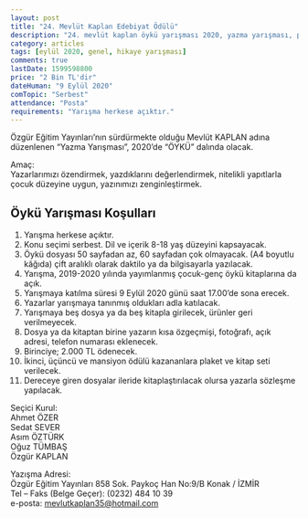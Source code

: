 ```yaml
---
layout: post
title: "24. Mevlüt Kaplan Edebiyat Ödülü"
description: "24. mevlüt kaplan öykü yarışması 2020, yazma yarışması, para ödüllü yarışmalar"
category: articles
tags: [eylül 2020, genel, hikaye yarışması]
comments: true
lastDate: 1599598800
price: "2 Bin TL'dir"
dateHuman: "9 Eylül 2020"
comTopic: "Serbest"
attendance: "Posta"
requirements: "Yarışma herkese açıktır."
---
```


Özgür Eğitim Yayınları’nın sürdürmekte olduğu Mevlüt KAPLAN adına düzenlenen “Yazma Yarışması”, 2020’de “ÖYKÜ” dalında olacak.

Amaç:  
Yazarlarımızı özendirmek, yazdıklarını değerlendirmek, nitelikli yapıtlarla çocuk düzeyine uygun, yazınımızı zenginleştirmek.

## Öykü Yarışması Koşulları
1. Yarışma herkese açıktır.
2. Konu seçimi serbest. Dil ve içerik 8-18 yaş düzeyini kapsayacak.
3. Öykü dosyası 50 sayfadan az, 60 sayfadan çok olmayacak. (A4 boyutlu kâğıda) çift aralıklı olarak daktilo ya da bilgisayarla yazılacak.
4. Yarışma, 2019-2020 yılında yayımlanmış çocuk-genç öykü kitaplarına da açık.
5. Yarışmaya katılma süresi 9 Eylül 2020 günü saat 17.00’de sona erecek.
6. Yazarlar yarışmaya tanınmış oldukları adla katılacak.
7. Yarışmaya beş dosya ya da beş kitapla girilecek, ürünler geri verilmeyecek.
8. Dosya ya da kitaptan birine yazarın kısa özgeçmişi, fotoğrafı, açık adresi, telefon numarası eklenecek.
9. Birinciye; 2.000 TL ödenecek.
10. İkinci, üçüncü ve mansiyon ödülü kazananlara plaket ve kitap seti verilecek.
11. Dereceye giren dosyalar ileride kitaplaştırılacak olursa yazarla sözleşme yapılacak.

Seçici Kurul:  
Ahmet ÖZER  
Sedat SEVER  
Asım ÖZTÜRK  
Oğuz TÜMBAŞ  
Özgür KAPLAN

Yazışma Adresi:  
Özgür Eğitim Yayınları 858 Sok. Paykoç Han No:9/B Konak / İZMİR  
Tel – Faks (Belge Geçer): (0232) 484 10 39  
e-posta: mevlutkaplan35@hotmail.com